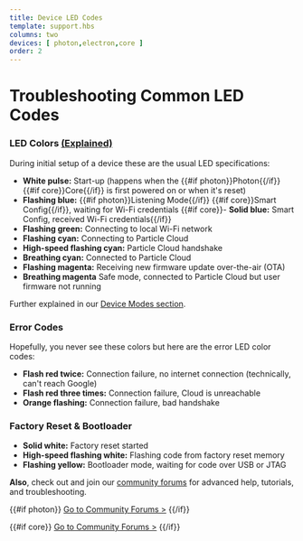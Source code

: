 ```yaml
---
title: Device LED Codes
template: support.hbs
columns: two
devices: [ photon,electron,core ]
order: 2
---
```


Troubleshooting Common LED Codes
===

### LED Colors [(Explained)](/guide/getting-started/modes)

During initial setup of a device these are the usual LED specifications:

- **White pulse:** Start-up (happens when the {{#if photon}}Photon{{/if}} {{#if core}}Core{{/if}} is first powered on or when it's reset)
- **Flashing blue:** {{#if photon}}Listening Mode{{/if}} {{#if core}}Smart Config{{/if}}, waiting for Wi-Fi credentials
{{#if core}}- **Solid blue:** Smart Config, received Wi-Fi credentials{{/if}}
- **Flashing green:** Connecting to local Wi-Fi network
- **Flashing cyan:** Connecting to Particle Cloud
- **High-speed flashing cyan:** Particle Cloud handshake
- **Breathing cyan:** Connected to Particle Cloud
- **Flashing magenta:** Receiving new firmware update over-the-air (OTA)
- **Breathing magenta** Safe mode, connected to Particle Cloud but user firmware not running

Further explained in our [Device Modes section](../../../../guide/getting-started/modes).

### Error Codes

Hopefully, you never see these colors but here are the error LED color codes:

- **Flash red twice:** Connection failure, no internet connection (technically, can't reach Google)
- **Flash red three times:** Connection failure, Cloud is unreachable
- **Orange flashing:** Connection failure, bad handshake


### Factory Reset & Bootloader

- **Solid white:** Factory reset started
- **High-speed flashing white:** Flashing code from factory reset memory
- **Flashing yellow:** Bootloader mode, waiting for code over USB or JTAG

**Also**, check out and join our [community forums](http://community.particle.io/) for advanced help, tutorials, and troubleshooting.

{{#if photon}}
[Go to Community Forums >](http://community.particle.io/c/troubleshooting)
{{/if}}

{{#if core}}
[Go to Community Forums >](http://community.particle.io/c/troubleshooting)
{{/if}}






